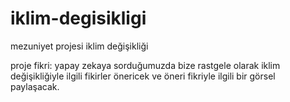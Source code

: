 # iklim-degisikligi
mezuniyet projesi iklim değişikliği

proje fikri:
yapay zekaya sorduğumuzda bize rastgele olarak iklim değişikliğiyle ilgili fikirler önericek ve öneri fikriyle ilgili bir görsel paylaşacak.
